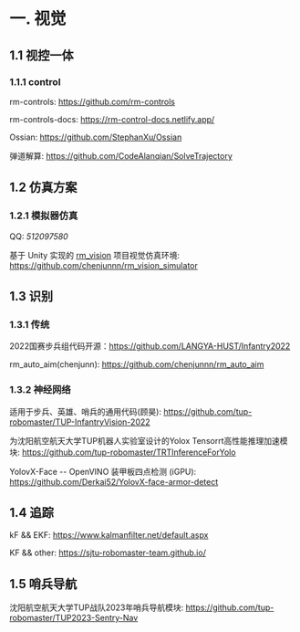 # 一. 视觉

## 1.1 视控一体

### 1.1.1 control

rm-controls: https://github.com/rm-controls

rm-controls-docs: https://rm-control-docs.netlify.app/

Ossian: https://github.com/StephanXu/Ossian

弹道解算: https://github.com/CodeAlanqian/SolveTrajectory

## 1.2 仿真方案

### 1.2.1 模拟器仿真

QQ: *512097580*

基于 Unity 实现的 [rm_vision](https://github.com/chenjunnn/rm_vision) 项目视觉仿真环境: https://github.com/chenjunnn/rm_vision_simulator

## 1.3 识别

### 1.3.1 传统

2022国赛步兵组代码开源：https://github.com/LANGYA-HUST/Infantry2022

rm_auto_aim(chenjunn): https://github.com/chenjunnn/rm_auto_aim

### 1.3.2 神经网络

适用于步兵、英雄、哨兵的通用代码(顾昊): https://github.com/tup-robomaster/TUP-InfantryVision-2022

为沈阳航空航天大学TUP机器人实验室设计的Yolox Tensorrt高性能推理加速模块: https://github.com/tup-robomaster/TRTInferenceForYolo

YolovX-Face -- OpenVINO 装甲板四点检测 (iGPU): https://github.com/Derkai52/YolovX-face-armor-detect

## 1.4 追踪

kF && EKF: https://www.kalmanfilter.net/default.aspx

KF && other: https://sjtu-robomaster-team.github.io/

## 1.5 哨兵导航

沈阳航空航天大学TUP战队2023年哨兵导航模块: https://github.com/tup-robomaster/TUP2023-Sentry-Nav